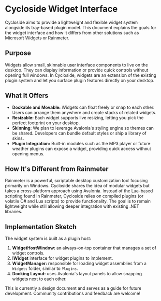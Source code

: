 # Cycloside Widget Interface

Cycloside aims to provide a lightweight and flexible widget system alongside its tray-based plugin model. This document explains the goals for the widget interface and how it differs from other solutions such as Microsoft Widgets or Rainmeter.

## Purpose

Widgets allow small, skinnable user interface components to live on the desktop. They can display information or provide quick controls without opening full windows. In Cycloside, widgets are an extension of the existing plugin system and let you surface plugin features directly on your desktop.

## What It Offers

- **Dockable and Movable:** Widgets can float freely or snap to each other. Users can arrange them anywhere and create stacks of related widgets.
- **Resizable:** Each widget supports live resizing, letting you pick the perfect footprint on your desktop.
- **Skinning:** We plan to leverage Avalonia's styling engine so themes can be shared. Developers can bundle default styles or ship a library of skins.
- **Plugin Integration:** Built-in modules such as the MP3 player or future weather plugins can expose a widget, providing quick access without opening menus.

## How It's Different from Rainmeter

Rainmeter is a powerful, scriptable desktop customization tool focusing primarily on Windows. Cycloside shares the idea of modular widgets but takes a cross-platform approach using Avalonia. Instead of the Lua-based scripting found in Rainmeter, Cycloside relies on compiled plugins (or volatile C# and Lua scripts) to provide functionality. The goal is to remain lightweight while still allowing deeper integration with existing .NET libraries.

## Implementation Sketch

The widget system is built as a plugin host:

1. **WidgetHostWindow:** an always-on-top container that manages a set of widget controls.
2. **IWidget** interface for widget plugins to implement.
3. **WidgetManager:** responsible for loading widget assemblies from a `Widgets` folder, similar to `Plugins`.
4. **Docking Layout:** uses Avalonia's layout panels to allow snapping widgets next to each other.

This is currently a design document and serves as a guide for future development. Community contributions and feedback are welcome!

